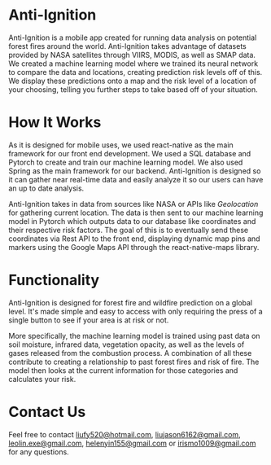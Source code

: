 # Anti-Ignition

Anti-Ignition is a mobile app created for running data analysis on potential forest fires around the world. Anti-Ignition takes advantage of datasets provided by NASA satellites through VIIRS, MODIS, as well as SMAP data. We created a machine learning model where we trained its neural network to compare the data and locations, creating prediction risk levels off of this. We display these predictions onto a map and the risk level of a location of your choosing, telling you further steps to take based off of your situation.


# How It Works

As it is designed for mobile uses, we used react-native as the main framework for our front end development. We used a SQL database and Pytorch to create and train our machine learning model. We also used Spring as the main framework for our backend. Anti-Ignition is designed so it can gather near real-time data and easily analyze it so our users can have an up to date analysis.

Anti-Ignition takes in data from sources like NASA or APIs like *Geolocation* for gathering current location. The data is then sent to our machine learning model in Pytorch which outputs data to our database like coordinates and their respective risk factors. The goal of this is to eventually send these coordinates via Rest API to the front end, displaying dynamic map pins and markers using the Google Maps API through the react-native-maps library.

# Functionality

Anti-Ignition is designed for forest fire and wildfire prediction on a global level. It's made simple and easy to access with only requiring the press of a single button to see if your area is at risk or not. 

More specifically, the machine learning model is trained using past data on soil moisture, infrared data, vegetation opacity, as well as the levels of gases released from the combustion process. A combination of all these contribute to creating a relationship to past forest fires and risk of fire. The model then looks at the current information for those categories and calculates your risk.

# Contact Us

Feel free to contact liufy520@hotmail.com, liujason6162@gmail.com, leolin.exe@gmail.com, helenyin155@gmail.com or irismo1009@gmail.com for any questions.
